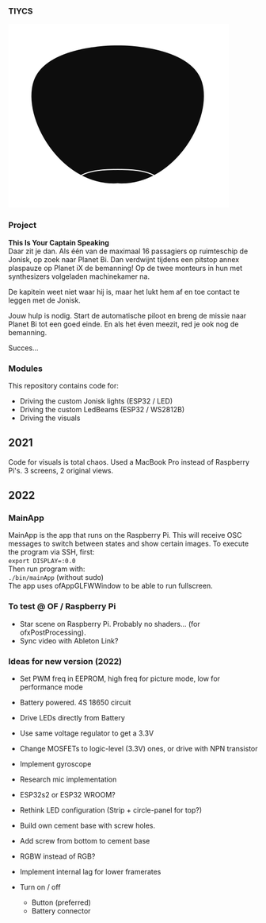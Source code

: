 ### TIYCS  

![Jonisk](./images/jonisk.png "Jonisk")

### Project
**This Is Your Captain Speaking**  
Daar zit je dan. Als één van de maximaal 16 passagiers op ruimteschip de Jonisk, op zoek naar Planet Bi. Dan verdwijnt tijdens een pitstop annex plaspauze op Planet iX de bemanning!
Op de twee monteurs in hun met synthesizers volgeladen machinekamer na.

De kapitein weet niet waar hij is, maar het lukt hem af en toe contact te leggen met de Jonisk.

Jouw hulp is nodig.
Start de automatische piloot en breng de missie naar Planet Bi tot een goed einde.
En als het éven meezit, red je ook nog de bemanning.

Succes…

### Modules
This repository contains code for:
- Driving the custom Jonisk lights (ESP32 / LED)
- Driving the custom LedBeams (ESP32 / WS2812B)
- Driving the visuals

## 2021
Code for visuals is total chaos. Used a MacBook Pro instead of Raspberry Pi's. 3 screens, 2 original views.

## 2022
### MainApp
MainApp is the app that runs on the Raspberry Pi. This will receive OSC messages to switch between states and show certain images.
To execute the program via SSH, first:  
`export DISPLAY=:0.0`  
Then run program with:  
`./bin/mainApp` (without sudo)  
The app uses ofAppGLFWWindow to be able to run fullscreen.

### To test @ OF / Raspberry Pi
- Star scene on Raspberry Pi. Probably no shaders... (for ofxPostProcessing).
- Sync video with Ableton Link?

### Ideas for new version (2022)
- Set PWM freq in EEPROM, high freq for picture mode, low for performance mode  
- Battery powered. 4S 18650 circuit  
- Drive LEDs directly from Battery  
- Use same voltage regulator to get a 3.3V  
- Change MOSFETs to logic-level (3.3V) ones, or drive with NPN transistor  
- Implement gyroscope  
- Research mic implementation  

- ESP32s2 or ESP32 WROOM?  
- Rethink LED configuration (Strip + circle-panel for top?)  

- Build own cement base with screw holes.  
- Add screw from bottom to cement base  
- RGBW instead of RGB?  
- Implement internal lag for lower framerates  

- Turn on / off  
  - Button (preferred)
  - Battery connector
